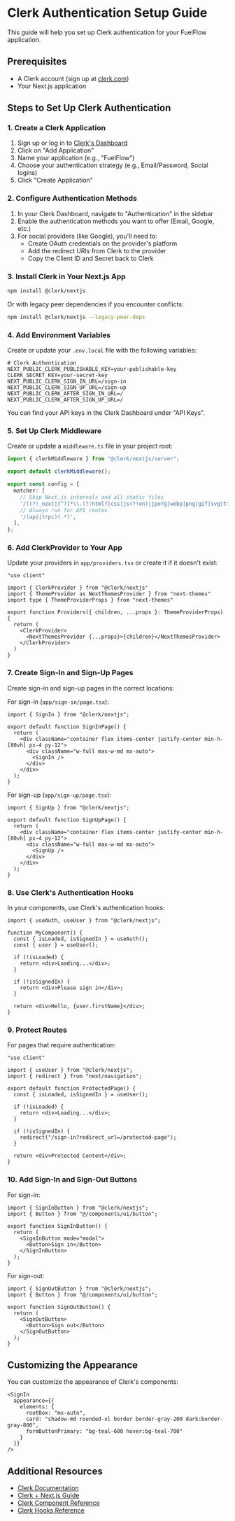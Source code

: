 # Clerk Authentication Setup Guide

This guide will help you set up Clerk authentication for your FuelFlow application.

## Prerequisites

- A Clerk account (sign up at [clerk.com](https://clerk.com))
- Your Next.js application

## Steps to Set Up Clerk Authentication

### 1. Create a Clerk Application

1. Sign up or log in to [Clerk's Dashboard](https://dashboard.clerk.com)
2. Click on "Add Application"
3. Name your application (e.g., "FuelFlow")
4. Choose your authentication strategy (e.g., Email/Password, Social logins)
5. Click "Create Application"

### 2. Configure Authentication Methods

1. In your Clerk Dashboard, navigate to "Authentication" in the sidebar
2. Enable the authentication methods you want to offer (Email, Google, etc.)
3. For social providers (like Google), you'll need to:
   - Create OAuth credentials on the provider's platform
   - Add the redirect URIs from Clerk to the provider
   - Copy the Client ID and Secret back to Clerk

### 3. Install Clerk in Your Next.js App

```bash
npm install @clerk/nextjs
```

Or with legacy peer dependencies if you encounter conflicts:

```bash
npm install @clerk/nextjs --legacy-peer-deps
```

### 4. Add Environment Variables

Create or update your `.env.local` file with the following variables:

```
# Clerk Authentication
NEXT_PUBLIC_CLERK_PUBLISHABLE_KEY=your-publishable-key
CLERK_SECRET_KEY=your-secret-key
NEXT_PUBLIC_CLERK_SIGN_IN_URL=/sign-in
NEXT_PUBLIC_CLERK_SIGN_UP_URL=/sign-up
NEXT_PUBLIC_CLERK_AFTER_SIGN_IN_URL=/
NEXT_PUBLIC_CLERK_AFTER_SIGN_UP_URL=/
```

You can find your API keys in the Clerk Dashboard under "API Keys".

### 5. Set Up Clerk Middleware

Create or update a `middleware.ts` file in your project root:

```typescript
import { clerkMiddleware } from "@clerk/nextjs/server";

export default clerkMiddleware();

export const config = {
  matcher: [
    // Skip Next.js internals and all static files
    '/((?!_next|[^?]*\\.(?:html?|css|js(?!on)|jpe?g|webp|png|gif|svg|ttf|woff2?|ico|csv|docx?|xlsx?|zip|webmanifest)).*)',
    // Always run for API routes
    '/(api|trpc)(.*)',
  ],
};
```

### 6. Add ClerkProvider to Your App

Update your providers in `app/providers.tsx` or create it if it doesn't exist:

```tsx
"use client"

import { ClerkProvider } from "@clerk/nextjs"
import { ThemeProvider as NextThemesProvider } from "next-themes"
import type { ThemeProviderProps } from "next-themes"

export function Providers({ children, ...props }: ThemeProviderProps) {
  return (
    <ClerkProvider>
      <NextThemesProvider {...props}>{children}</NextThemesProvider>
    </ClerkProvider>
  )
}
```

### 7. Create Sign-In and Sign-Up Pages

Create sign-in and sign-up pages in the correct locations:

For sign-in (`app/sign-in/page.tsx`):

```tsx
import { SignIn } from "@clerk/nextjs";

export default function SignInPage() {
  return (
    <div className="container flex items-center justify-center min-h-[80vh] px-4 py-12">
      <div className="w-full max-w-md mx-auto">
        <SignIn />
      </div>
    </div>
  );
}
```

For sign-up (`app/sign-up/page.tsx`):

```tsx
import { SignUp } from "@clerk/nextjs";

export default function SignUpPage() {
  return (
    <div className="container flex items-center justify-center min-h-[80vh] px-4 py-12">
      <div className="w-full max-w-md mx-auto">
        <SignUp />
      </div>
    </div>
  );
}
```

### 8. Use Clerk's Authentication Hooks

In your components, use Clerk's authentication hooks:

```tsx
import { useAuth, useUser } from "@clerk/nextjs";

function MyComponent() {
  const { isLoaded, isSignedIn } = useAuth();
  const { user } = useUser();
  
  if (!isLoaded) {
    return <div>Loading...</div>;
  }
  
  if (!isSignedIn) {
    return <div>Please sign in</div>;
  }
  
  return <div>Hello, {user.firstName}</div>;
}
```

### 9. Protect Routes

For pages that require authentication:

```tsx
"use client"

import { useUser } from "@clerk/nextjs";
import { redirect } from "next/navigation";

export default function ProtectedPage() {
  const { isLoaded, isSignedIn } = useUser();
  
  if (!isLoaded) {
    return <div>Loading...</div>;
  }
  
  if (!isSignedIn) {
    redirect("/sign-in?redirect_url=/protected-page");
  }
  
  return <div>Protected Content</div>;
}
```

### 10. Add Sign-In and Sign-Out Buttons

For sign-in:

```tsx
import { SignInButton } from "@clerk/nextjs";
import { Button } from "@/components/ui/button";

export function SignInButton() {
  return (
    <SignInButton mode="modal">
      <Button>Sign in</Button>
    </SignInButton>
  );
}
```

For sign-out:

```tsx
import { SignOutButton } from "@clerk/nextjs";
import { Button } from "@/components/ui/button";

export function SignOutButton() {
  return (
    <SignOutButton>
      <Button>Sign out</Button>
    </SignOutButton>
  );
}
```

## Customizing the Appearance

You can customize the appearance of Clerk's components:

```tsx
<SignIn
  appearance={{
    elements: {
      rootBox: "mx-auto",
      card: "shadow-md rounded-xl border border-gray-200 dark:border-gray-800",
      formButtonPrimary: "bg-teal-600 hover:bg-teal-700"
    }
  }}
/>
```

## Additional Resources

- [Clerk Documentation](https://clerk.com/docs)
- [Clerk + Next.js Guide](https://clerk.com/docs/nextjs/overview)
- [Clerk Component Reference](https://clerk.com/docs/components/overview)
- [Clerk Hooks Reference](https://clerk.com/docs/references/react/use-auth) 